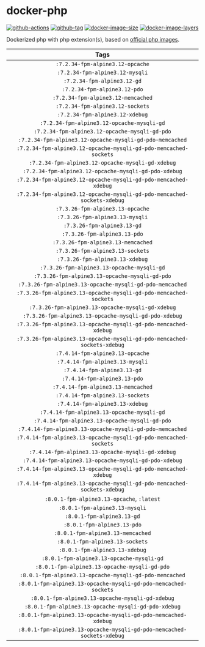 # docker-php

[![github-actions](https://github.com/theohbrothers/docker-php/workflows/ci-master-pr/badge.svg)](https://github.com/theohbrothers/docker-php/actions)
[![github-tag](https://img.shields.io/github/tag/theohbrothers/docker-php)](https://github.com/theohbrothers/docker-php/releases/)
[![docker-image-size](https://img.shields.io/microbadger/image-size/theohbrothers/docker-php/latest)](https://hub.docker.com/r/theohbrothers/docker-php)
[![docker-image-layers](https://img.shields.io/microbadger/layers/theohbrothers/docker-php/latest)](https://hub.docker.com/r/theohbrothers/docker-php)

Dockerized php with php extension(s), based on [official php images](https://hub.docker.com/_/php).

| Tags |
|:-------:|
| `:7.2.34-fpm-alpine3.12-opcache` |
| `:7.2.34-fpm-alpine3.12-mysqli` |
| `:7.2.34-fpm-alpine3.12-gd` |
| `:7.2.34-fpm-alpine3.12-pdo` |
| `:7.2.34-fpm-alpine3.12-memcached` |
| `:7.2.34-fpm-alpine3.12-sockets` |
| `:7.2.34-fpm-alpine3.12-xdebug` |
| `:7.2.34-fpm-alpine3.12-opcache-mysqli-gd` |
| `:7.2.34-fpm-alpine3.12-opcache-mysqli-gd-pdo` |
| `:7.2.34-fpm-alpine3.12-opcache-mysqli-gd-pdo-memcached` |
| `:7.2.34-fpm-alpine3.12-opcache-mysqli-gd-pdo-memcached-sockets` |
| `:7.2.34-fpm-alpine3.12-opcache-mysqli-gd-xdebug` |
| `:7.2.34-fpm-alpine3.12-opcache-mysqli-gd-pdo-xdebug` |
| `:7.2.34-fpm-alpine3.12-opcache-mysqli-gd-pdo-memcached-xdebug` |
| `:7.2.34-fpm-alpine3.12-opcache-mysqli-gd-pdo-memcached-sockets-xdebug` |
| `:7.3.26-fpm-alpine3.13-opcache` |
| `:7.3.26-fpm-alpine3.13-mysqli` |
| `:7.3.26-fpm-alpine3.13-gd` |
| `:7.3.26-fpm-alpine3.13-pdo` |
| `:7.3.26-fpm-alpine3.13-memcached` |
| `:7.3.26-fpm-alpine3.13-sockets` |
| `:7.3.26-fpm-alpine3.13-xdebug` |
| `:7.3.26-fpm-alpine3.13-opcache-mysqli-gd` |
| `:7.3.26-fpm-alpine3.13-opcache-mysqli-gd-pdo` |
| `:7.3.26-fpm-alpine3.13-opcache-mysqli-gd-pdo-memcached` |
| `:7.3.26-fpm-alpine3.13-opcache-mysqli-gd-pdo-memcached-sockets` |
| `:7.3.26-fpm-alpine3.13-opcache-mysqli-gd-xdebug` |
| `:7.3.26-fpm-alpine3.13-opcache-mysqli-gd-pdo-xdebug` |
| `:7.3.26-fpm-alpine3.13-opcache-mysqli-gd-pdo-memcached-xdebug` |
| `:7.3.26-fpm-alpine3.13-opcache-mysqli-gd-pdo-memcached-sockets-xdebug` |
| `:7.4.14-fpm-alpine3.13-opcache` |
| `:7.4.14-fpm-alpine3.13-mysqli` |
| `:7.4.14-fpm-alpine3.13-gd` |
| `:7.4.14-fpm-alpine3.13-pdo` |
| `:7.4.14-fpm-alpine3.13-memcached` |
| `:7.4.14-fpm-alpine3.13-sockets` |
| `:7.4.14-fpm-alpine3.13-xdebug` |
| `:7.4.14-fpm-alpine3.13-opcache-mysqli-gd` |
| `:7.4.14-fpm-alpine3.13-opcache-mysqli-gd-pdo` |
| `:7.4.14-fpm-alpine3.13-opcache-mysqli-gd-pdo-memcached` |
| `:7.4.14-fpm-alpine3.13-opcache-mysqli-gd-pdo-memcached-sockets` |
| `:7.4.14-fpm-alpine3.13-opcache-mysqli-gd-xdebug` |
| `:7.4.14-fpm-alpine3.13-opcache-mysqli-gd-pdo-xdebug` |
| `:7.4.14-fpm-alpine3.13-opcache-mysqli-gd-pdo-memcached-xdebug` |
| `:7.4.14-fpm-alpine3.13-opcache-mysqli-gd-pdo-memcached-sockets-xdebug` |
| `:8.0.1-fpm-alpine3.13-opcache`, `:latest` |
| `:8.0.1-fpm-alpine3.13-mysqli` |
| `:8.0.1-fpm-alpine3.13-gd` |
| `:8.0.1-fpm-alpine3.13-pdo` |
| `:8.0.1-fpm-alpine3.13-memcached` |
| `:8.0.1-fpm-alpine3.13-sockets` |
| `:8.0.1-fpm-alpine3.13-xdebug` |
| `:8.0.1-fpm-alpine3.13-opcache-mysqli-gd` |
| `:8.0.1-fpm-alpine3.13-opcache-mysqli-gd-pdo` |
| `:8.0.1-fpm-alpine3.13-opcache-mysqli-gd-pdo-memcached` |
| `:8.0.1-fpm-alpine3.13-opcache-mysqli-gd-pdo-memcached-sockets` |
| `:8.0.1-fpm-alpine3.13-opcache-mysqli-gd-xdebug` |
| `:8.0.1-fpm-alpine3.13-opcache-mysqli-gd-pdo-xdebug` |
| `:8.0.1-fpm-alpine3.13-opcache-mysqli-gd-pdo-memcached-xdebug` |
| `:8.0.1-fpm-alpine3.13-opcache-mysqli-gd-pdo-memcached-sockets-xdebug` |
